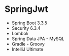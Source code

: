 # SpringJwt


- Spring Boot 3.3.5
- Security 6.3.4
- Lombok
- Spring Data JPA - MySQL
- Gradle - Groovy
- IntelliJ Ultimate
